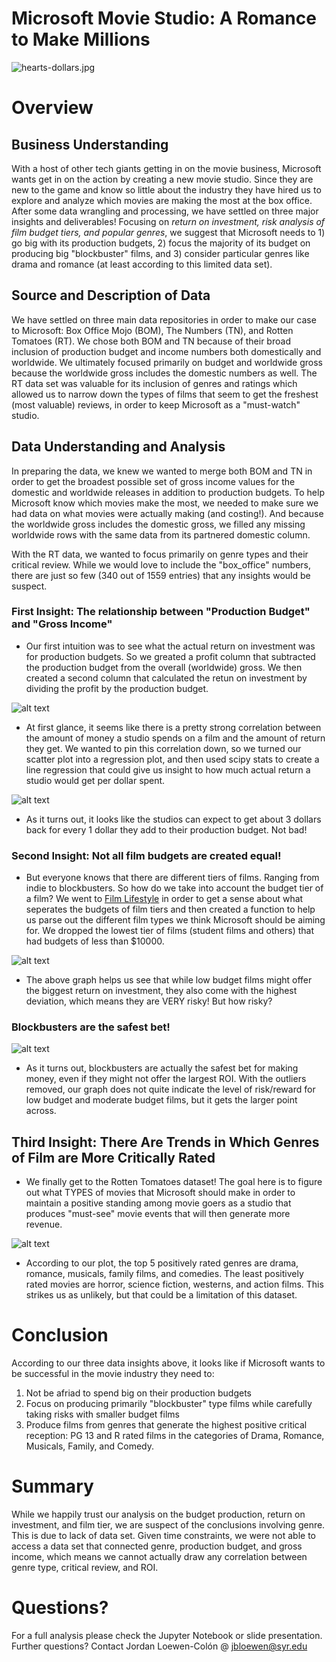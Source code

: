 # Microsoft Movie Studio: A Romance to Make Millions

![[hearts-dollars.jpg](attachment:hearts-dollars.jpg)](https://github.com/jbloewencolon/Microsoft_Movie_Studio/blob/main/images/hearts-dollars.jpg)

# Overview

## Business Understanding
With a host of other tech giants getting in on the movie business, Microsoft wants get in on the action by creating a new movie studio. Since they are new to the game and know so little about the industry they have hired us to explore and analyze which movies are making the most at the box office. After some data wrangling and processing, we have settled on three major insights and deliverables! Focusing on *return on investment, risk analysis of film budget tiers, and popular genres*, we suggest that Microsoft needs to 1) go big with its production budgets, 2) focus the majority of its budget on producing big "blockbuster" films, and 3) consider particular genres like drama and romance (at least according to this limited data set).

## Source and Description of Data 
We have settled on three main data repositories in order to make our case to Microsoft: Box Office Mojo (BOM), The Numbers (TN), and Rotten Tomatoes (RT). We chose both BOM and TN because of their broad inclusion of production budget and income numbers both domestically and worldwide. We ultimately focused primarily on budget and worldwide gross because the worldwide gross includes the domestic numbers as well. The RT data set was valuable for its inclusion of genres and ratings which allowed us to narrow down the types of films that seem to get the freshest (most valuable) reviews, in order to keep Microsoft as a "must-watch" studio.

## Data Understanding and Analysis
In preparing the data, we knew we wanted to merge both BOM and TN in order to get the broadest possible set of gross income values for the domestic and worldwide releases in addition to production budgets. To help Microsoft know which movies make the most, we needed to make sure we had data on what movies were actually making (and costing!). And because the worldwide gross includes the domestic gross, we filled any missing worldwide rows with the same data from its partnered domestic column.

With the RT data, we wanted to focus primarily on genre types and their critical review. While we would love to include the "box_office" numbers, there are just so few (340 out of 1559 entries) that any insights would be suspect.

### First Insight: The relationship between "Production Budget" and "Gross Income"

* Our first intuition was to see what the actual return on investment was for production budgets. So we greated a profit column that subtracted the production budget from the overall (worldwide) gross. We then created a second column that calculated the retun on investment by dividing the profit by the production budget.

![alt text](https://github.com/jbloewencolon/Microsoft_Movie_Studio/blob/main/images/image%201%20-ROI.JPG)

* At first glance, it seems like there is a pretty strong correlation between the amount of money a studio spends on a film and the amount of return they get. We wanted to pin this correlation down, so we turned our scatter plot into a regression plot, and then used scipy stats to create a line regression that could give us insight to how much actual return a studio would get per dollar spent.

![alt text](https://github.com/jbloewencolon/Microsoft_Movie_Studio/blob/main/images/image%202%20-%20ROI%20per%20Dollar.JPG)

* As it turns out, it looks like the studios can expect to get about 3 dollars back for every 1 dollar they add to their production budget. Not bad!

### Second Insight: Not all film budgets are created equal!

* But everyone knows that there are different tiers of films. Ranging from indie to blockbusters. So how do we take into account the budget tier of a film? We went to [Film Lifestyle](https://filmlifestyle.com/film-budgets/) in order to get a sense about what seperates the budgets of film tiers and then created a function to help us parse out the different film types we think Microsoft should be aiming for. We dropped the lowest tier of films (student films and others) that had budgets of less than $10000.

![alt text](https://github.com/jbloewencolon/Microsoft_Movie_Studio/blob/main/images/image%203%20-%20ROI%20per%20Tier.JPG)

* The above graph helps us see that while low budget films might offer the biggest return on investment, they also come with the highest deviation, which means they are VERY risky! But how risky?

### Blockbusters are the safest bet!

![alt text](https://github.com/jbloewencolon/Microsoft_Movie_Studio/blob/main/images/image%204%20-%20Budget%20Risk.JPG)

* As it turns out, blockbusters are actually the safest bet for making money, even if they might not offer the largest ROI. With the outliers removed, our graph does not quite indicate the level of risk/reward for low budget and moderate budget films, but it gets the larger point across.

## Third Insight: There Are Trends in Which Genres of Film are More Critically Rated

* We finally get to the Rotten Tomatoes dataset! The goal here is to figure out what TYPES of movies that Microsoft should make in order to maintain a positive standing among movie goers as a studio that produces "must-see" movie events that will then generate more revenue. 

![alt text](https://github.com/jbloewencolon/Microsoft_Movie_Studio/blob/main/images/image%206%20-%20genre%20rating.JPG)

* According to our plot, the top 5 positively rated genres are drama, romance, musicals, family films, and comedies. The least positively rated movies are horror, science fiction, westerns, and action films. This strikes us as unlikely, but that could be a limitation of this dataset. 

# Conclusion

According to our three data insights above, it looks like if Microsoft wants to be successful in the movie industry they need to:
   1. Not be afriad to spend big on their production budgets
   2. Focus on producing primarily "blockbuster" type films while carefully taking risks with smaller budget films
   3. Produce films from genres that generate the highest positive critical reception: PG 13 and R rated films in the 
       categories of Drama, Romance, Musicals, Family, and Comedy.

# Summary

While we happily trust our analysis on the budget production, return on investment, and film tier, we are suspect of the conclusions involving genre. This is due to lack of data set. Given time constraints, we were not able to access a data set that connected genre, production budget, and gross income, which means we cannot actually draw any correlation between genre type, critical review, and ROI.

# Questions?
For a full analysis please check the Jupyter Notebook or slide presentation.
Further questions? Contact Jordan Loewen-Colón @ jbloewen@syr.edu
